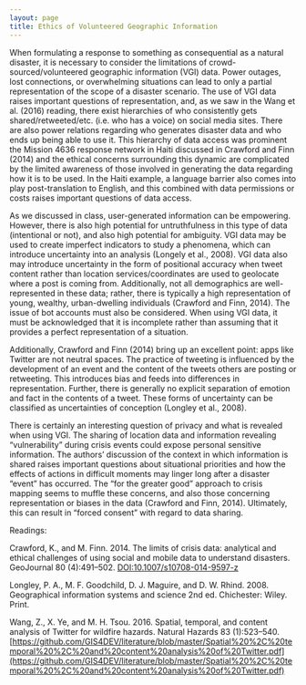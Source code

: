 ```yaml
---
layout: page
title: Ethics of Volunteered Geographic Information
---
```

When formulating a response to something as consequential as a natural disaster, it is necessary to consider the limitations of crowd-sourced/volunteered geographic information (VGI) data. Power outages, lost connections, or overwhelming situations can lead to only a partial representation of the scope of a disaster scenario. The use of VGI data raises important questions of representation, and, as we saw in the Wang et al. (2016) reading, there exist hierarchies of who consistently gets shared/retweeted/etc. (i.e. who has a voice) on social media sites. There are also power relations regarding who generates disaster data and who ends up being able to use it. This hierarchy of data access was prominent the Mission 4636 response network in Haiti discussed in Crawford and Finn (2014) and the ethical concerns surrounding this dynamic are complicated by the limited awareness of those involved in generating the data regarding how it is to be used. In the Haiti example, a language barrier also comes into play post-translation to English, and this combined with data permissions or costs raises important questions of data access.

As we discussed in class, user-generated information can be empowering. However, there is also high potential for untruthfulness in this type of data (intentional or not), and also high potential for ambiguity. VGI data may be used to create imperfect indicators to study a phenomena, which can introduce uncertainty into an analysis (Longely et al., 2008). VGI data also may introduce uncertainty in the form of positional accuracy when tweet content rather than location services/coordinates are used to geolocate where a post is coming from. Additionally, not all demographics are well-represented in these data; rather, there is typically a high representation of young, wealthy, urban-dwelling individuals (Crawford and Finn, 2014). The issue of bot accounts must also be considered. When using VGI data, it must be acknowledged that it is incomplete rather than assuming that it provides a perfect representation of a situation.

Additionally, Crawford and Finn (2014) bring up an excellent point: apps like Twitter are not neutral spaces. The practice of tweeting is influenced by the development of an event and the content of the tweets others are posting or retweeting. This introduces bias and feeds into differences in representation. Further, there is generally no explicit separation of emotion and fact in the contents of a tweet. These forms of uncertainty can be classified as uncertainties of conception (Longley et al., 2008).

There is certainly an interesting question of privacy and what is revealed when using VGI. The sharing of location data and information revealing “vulnerability” during crisis events could expose personal sensitive information. The authors’ discussion of the context in which information is shared raises important questions about situational priorities and how the effects of actions in difficult moments may linger long after a disaster “event” has occurred. The “for the greater good” approach to crisis mapping seems to muffle these concerns, and also those concerning representation or biases in the data (Crawford and Finn, 2014). Ultimately, this can result in “forced consent” with regard to data sharing.

Readings:

Crawford, K., and M. Finn. 2014. The limits of crisis data: analytical and ethical challenges of using social and mobile data to understand disasters. GeoJournal 80 (4):491–502. [DOI:10.1007/s10708-014-9597-z](DOI:10.1007/s10708-014-9597-z)

Longley, P. A., M. F. Goodchild, D. J. Maguire, and D. W. Rhind. 2008. Geographical information systems and science 2nd ed. Chichester: Wiley. Print.

Wang, Z., X. Ye, and M. H. Tsou. 2016. Spatial, temporal, and content analysis of Twitter for wildfire hazards. Natural Hazards 83 (1):523–540. [https://github.com/GIS4DEV/literature/blob/master/Spatial%20%2C%20temporal%20%2C%20and%20content%20analysis%20of%20Twitter.pdf](https://github.com/GIS4DEV/literature/blob/master/Spatial%20%2C%20temporal%20%2C%20and%20content%20analysis%20of%20Twitter.pdf)
